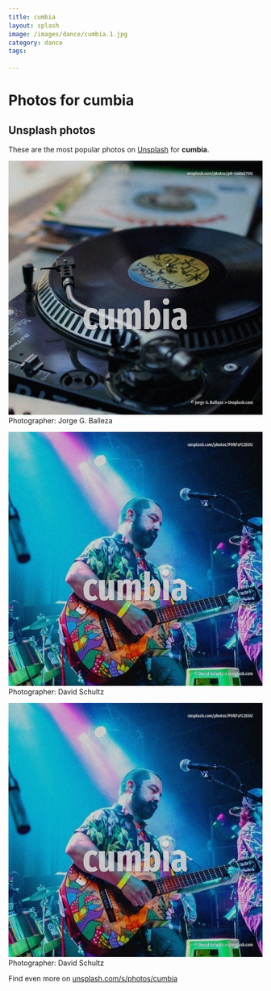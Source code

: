 ```yaml
---
title: cumbia
layout: splash
image: /images/dance/cumbia.1.jpg
category: dance
tags:

---
```

# Photos for cumbia
 
## Unsplash photos
These are the most popular photos on [Unsplash](https://unsplash.com) for **cumbia**.
 
![cumbia](/images/dance/cumbia.1.jpg)
Photographer:  Jorge G. Balleza
 
![cumbia](/images/dance/cumbia.2.jpg)
Photographer:  David Schultz
 
![cumbia](/images/dance/cumbia.3.jpg)
Photographer:  David Schultz
 
Find even more on [unsplash.com/s/photos/cumbia](https://unsplash.com/s/photos/cumbia)
 
